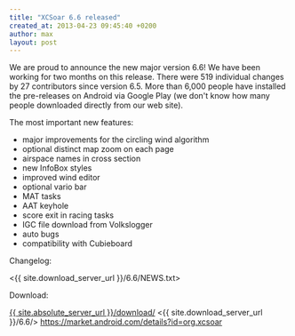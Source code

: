 ```yaml
---
title: "XCSoar 6.6 released"
created_at: 2013-04-23 09:45:40 +0200
author: max
layout: post
---
```


We are proud to announce the new major version 6.6!  We have been
working for two months on this release.  There were 519 individual
changes by 27 contributors since version 6.5.  More than 6,000 people
have installed the pre-releases on Android via Google Play (we don't
know how many people downloaded directly from our web site).

The most important new features:

* major improvements for the circling wind algorithm
* optional distinct map zoom on each page
* airspace names in cross section
* new InfoBox styles
* improved wind editor
* optional vario bar
* MAT tasks
* AAT keyhole
* score exit in racing tasks
* IGC file download from Volkslogger
* auto bugs
* compatibility with Cubieboard

Changelog:

 <{{ site.download_server_url }}/6.6/NEWS.txt>

Download:

 [{{ site.absolute_server_url }}/download/](/download/)
 <{{ site.download_server_url }}/6.6/>
 <https://market.android.com/details?id=org.xcsoar>
